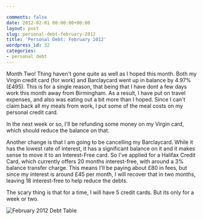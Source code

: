 ```yaml
---

comments: false
date: 2012-02-01 00:00:00+00:00
layout: post
slug: personal-debt-february-2012
title: 'Personal Debt: February 2012'
wordpress_id: 32
categories:
- personal debt
---
```


Month Two! Thing haven't gone quite as well as I hoped this month.
Both my Virgin credit card (for work) and Barclaycard went up in balance by 4.97% (£495). This is for a single reason, that being that I have dont a few days work this month away from Birmingham. As a result, I have put on travel expenses, and also was eating out a bit more than I hoped. Since I can't claim back all my meals from work, I put some of the meal costs on my personal credit card.

In the next week or so, I'll be refunding some money on my Virgin card, which should reduce the balance on that.

Another change is that I am going to be cancelling my Barclaycard. While it has the lowest rate of interest, it has a significant balance on it and it makes sense to move it to an Interest-Free card. So I've applied for a Halifax Credit Card, which currently offers 20 months interest-free, with around a 3% balance transfer charge. This means I'll be paying about £80 in fees, but since my interest is around £45 per month, I will recover that in two months, leaving 18 interest-free to help reduce the debts.

The scary thing is that for a time, I will have 5 credit cards. But its only for a week or two.

![February 2012 Debt Table](/aseets/debt_february_2012.png)
